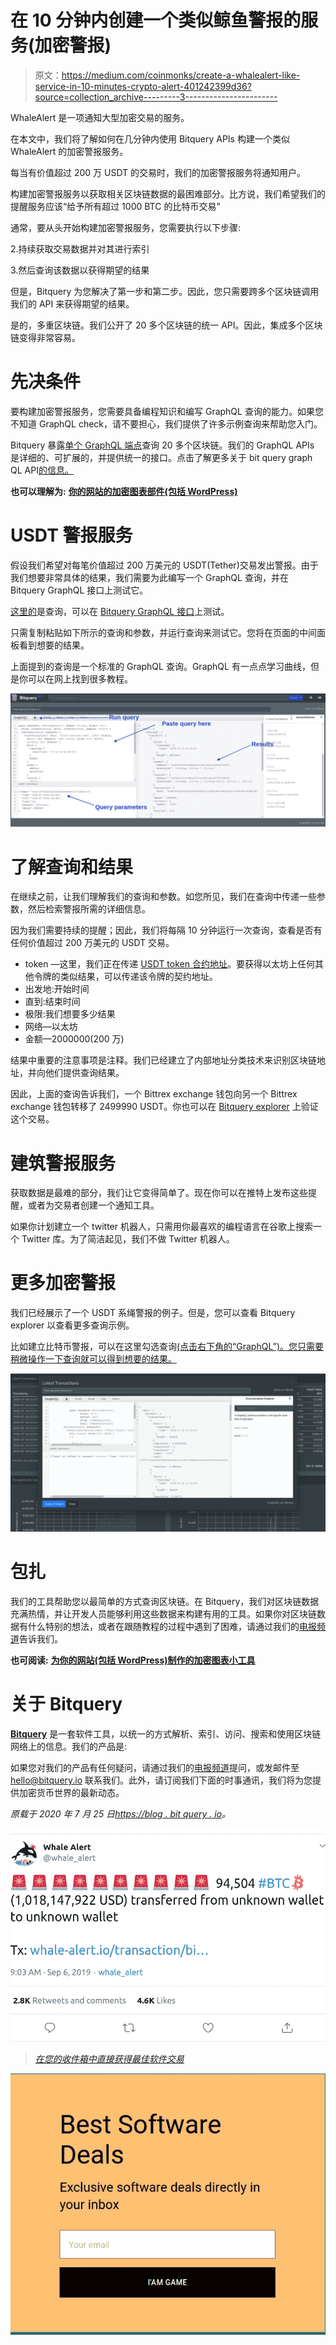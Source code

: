 # 在 10 分钟内创建一个类似鲸鱼警报的服务(加密警报)

> 原文：<https://medium.com/coinmonks/create-a-whalealert-like-service-in-10-minutes-crypto-alert-401242399d36?source=collection_archive---------3----------------------->

WhaleAlert 是一项通知大型加密交易的服务。

在本文中，我们将了解如何在几分钟内使用 Bitquery APIs 构建一个类似 WhaleAlert 的加密警报服务。

每当有价值超过 200 万 USDT 的交易时，我们的加密警报服务将通知用户。

构建加密警报服务以获取相关区块链数据的最困难部分。比方说，我们希望我们的提醒服务应该“给予所有超过 1000 BTC 的比特币交易”

通常，要从头开始构建加密警报服务，您需要执行以下步骤:

2.持续获取交易数据并对其进行索引

3.然后查询该数据以获得期望的结果

但是，Bitquery 为您解决了第一步和第二步。因此，您只需要跨多个区块链调用我们的 API 来获得期望的结果。

是的，多重区块链。我们公开了 20 多个区块链的统一 API。因此，集成多个区块链变得非常容易。

# 先决条件

要构建加密警报服务，您需要具备编程知识和编写 GraphQL 查询的能力。如果您不知道 GraphQL check，请不要担心，我们提供了许多示例查询来帮助您入门。

Bitquery 暴露[单个 GraphQL 端点](https://explorer.bitquery.io/graphql)查询 20 多个区块链。我们的 GraphQL APIs 是详细的、可扩展的，并提供统一的接口。点击了解更多关于 bit query graph QL API[的信息。](https://bitquery.io/labs/graphql)

**也可以理解为:** [**你的网站的加密图表部件(包括 WordPress)**](https://blog.bitquery.io/crypto-chart-on-your-website-wordpress)

# USDT 警报服务

假设我们希望对每笔价值超过 200 万美元的 USDT(Tether)交易发出警报。由于我们想要非常具体的结果，我们需要为此编写一个 GraphQL 查询，并在 Bitquery GraphQL 接口上测试它。

[这里的](https://gist.github.com/buddies2705/7c3cbc14a368106e2c9855e2ac41be70)是查询，可以在 [Bitquery GraphQL 接口](https://explorer.bitquery.io/graphql)上测试。

只需复制粘贴如下所示的查询和参数，并运行查询来测试它。您将在页面的中间面板看到想要的结果。

上面提到的查询是一个标准的 GraphQL 查询。GraphQL 有一点点学习曲线，但是你可以在网上找到很多教程。

![](img/289574ef26873f8b288a5346edfb49b7.png)

# 了解查询和结果

在继续之前，让我们理解我们的查询和参数。如您所见，我们在查询中传递一些参数，然后检索警报所需的详细信息。

因为我们需要持续的提醒；因此，我们将每隔 10 分钟运行一次查询，查看是否有任何价值超过 200 万美元的 USDT 交易。

*   token —这里，我们正在传递 [USDT token 合约地址](https://explorer.bitquery.io/ethereum/token/0xdac17f958d2ee523a2206206994597c13d831ec7)。要获得以太坊上任何其他令牌的类似结果，可以传递该令牌的契约地址。
*   出发地:开始时间
*   直到:结束时间
*   极限:我们想要多少结果
*   网络—以太坊
*   金额—2000000(200 万)

结果中重要的注意事项是注释。我们已经建立了内部地址分类技术来识别区块链地址，并向他们提供查询结果。

因此，上面的查询告诉我们，一个 Bittrex exchange 钱包向另一个 Bittrex exchange 钱包转移了 2499990 USDT。你也可以在 [Bitquery explorer](https://explorer.bitquery.io/) 上验证这个交易。

# 建筑警报服务

获取数据是最难的部分，我们让它变得简单了。现在你可以在推特上发布这些提醒，或者为交易者创建一个通知工具。

如果你计划建立一个 twitter 机器人，只需用你最喜欢的编程语言在谷歌上搜索一个 Twitter 库。为了简洁起见，我们不做 Twitter 机器人。

# 更多加密警报

我们已经展示了一个 USDT 系绳警报的例子。但是，您可以查看 Bitquery explorer 以查看更多查询示例。

比如建立比特币警报，可以在这里勾选查询[(点击右下角的“GraphQL”)。您只需要稍微操作一下查询就可以得到想要的结果。](https://explorer.bitquery.io/bitcoin/transactions)

![](img/3fa641682d4172e871662ef0a9a2e0ed.png)

# 包扎

我们的工具帮助您以最简单的方式查询区块链。在 Bitquery，我们对区块链数据充满热情，并让开发人员能够利用这些数据来构建有用的工具。如果你对区块链数据有什么特别的想法，或者在跟随教程的过程中遇到了困难，请通过我们的[电报频道](https://t.me/Bloxy_info)告诉我们。

**也可阅读:** [**为你的网站(包括 WordPress)制作的加密图表小工具**](https://blog.bitquery.io/crypto-chart-on-your-website-wordpress)

# 关于 Bitquery

[**Bitquery**](https://bitquery.io/?source=blog&utm_medium=about_coinpath) 是一套软件工具，以统一的方式解析、索引、访问、搜索和使用区块链网络上的信息。我们的产品是:

如果您对我们的产品有任何疑问，请通过我们的[电报频道](https://t.me/Bloxy_info)提问，或发邮件至 [hello@bitquery.io](mailto:hello@bitquery.io) 联系我们。此外，请订阅我们下面的时事通讯，我们将为您提供加密货币世界的最新动态。

*原载于 2020 年 7 月 25 日*[*https://blog . bit query . io*](https://blog.bitquery.io/crypto-alert-service-like-whale-alert)*。*

![](img/dd20d3e7962dce1132667c6298b90990.png)

> [*在您的收件箱中直接获得最佳软件交易*](https://coincodecap.com/?utm_source=coinmonks)

[![](img/b459bb717c35aeadd4c272fb6ea74534.png)](https://coincodecap.com/?utm_source=coinmonks)